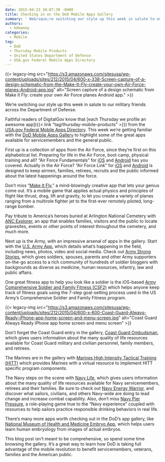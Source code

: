 ```yaml
---
date: 2015-04-23 10:07:30 -0400
title: Checking in on the DoD Mobile Apps Gallery
summary: ' We&rsquo;re switching our style up this week in salute to our military friends across the Department of Defense. Faithful readers of DigitalGov know that each Thursday we profile an awesome app from the'
authors:
  - kdowney
categories:
  - Mobile
tag:
  - DoD
  - Thursday Mobile Products
  - United States Department of Defense
  - USA.gov Federal Mobile Apps Directory
---
```


{{< legacy-img src="https://s3.amazonaws.com/sitesusa/wp-content/uploads/sites/212/2015/04/600-x-338-Screen-capture-of-a-design-schematic-from-the-Make-It-Fly-create-your-own-Air-Force-planes-Android-app.jpg" alt="Screen capture of a design schematic from Make It Fly: create your own Air Force planes Android app." >}}

We’re switching our style up this week in salute to our military friends across the Department of Defense.

Faithful readers of DigitalGov know that [each Thursday we profile an awesome app]({{< link "tag/thursday-mobile-products" >}}) from the [USA.gov Federal Mobile Apps Directory](http://www.usa.gov/mobileapps.shtml). This week we’re getting familiar with the [DoD Mobile Apps Gallery](http://www.defense.gov/developer/appsgallery.aspx) to highlight some of the great apps available for servicemembers and the general public.

First up is a collection of apps from the Air Force, since they’re first on this alphabetical list. Preparing for life in the Air Force, boot camp, physical training and all? “Air Force Fundamentals” for [iOS](https://itunes.apple.com/us/app/us-air-force-airman-fundamentals/id440526037?mt=8) and [Android](https://play.google.com/store/apps/details?id=com.gdit.AETC&hl=en) has you covered. Actually in the Air Force? “Air Force Link” for [iOS](https://itunes.apple.com/us/app/af-link/id549784285?mt=8&ls=1) and [Android](https://play.google.com/store/apps/details?id=com.doapps.android.mln.MLN_3bdee24abe453bc4de4ccd4d104648eb&feature=search_result#?t=W251bGwsMSwyLDEsImNvbS5kb2FwcHMuYW5kcm9pZC5tbG4uTUxOXzNiZGVlMjRhYmU0NTNiYzRkZTRjY2Q0ZDEwNDY0OGViIl0.) is designed to keep airmen, families, retirees, recruits and the public informed about the latest happenings around the force.

Don’t miss “[Make It Fly](http://www.airforce.com/makeitfly/support/),” a mind-blowingly creative app that lets your genius come out. It’s a mobile game that applies actual physics and principles of flight like thrust, drag, lift and gravity, to let you create a variety of planes ranging from a multirole fighter jet to the first-ever remotely piloted, long-range bomber.

Pay tribute to America’s heroes buried at Arlington National Cemetery with [ANC Explorer](http://www.arlingtoncemetery.mil/Explore-the-Cemetery/Find-a-Grave), an app that enables families, visitors and the public to locate gravesites, events or other points of interest throughout the cemetery, and much more.

Next up is the Army, with an impressive arsenal of apps in the gallery. Start with the [U.S. Army App](http://www.army.mil/mobile/), which details what’s happening in the field, including news, photos, video and social media. Check out [Army Strong Stories](http://www.army.mil/mobile/strongstories.html), which gives soldiers, spouses, parents and other Army supporters on-the-go access to a rich community of hundreds of soldier bloggers with backgrounds as diverse as medicine, human resources, infantry, law and public affairs.

One great fitness app to help you look like a soldier is the iOS-based [Army Comprehensive Soldier and Family Fitness (CSF2)](http://csf2.army.mil/downloads-apps.html) which helps anyone keep track of fitness goals using the 7-step goal-setting process used in the US Army&#8217;s Comprehensive Soldier and Family Fitness program.

{{< legacy-img src="https://s3.amazonaws.com/sitesusa/wp-content/uploads/sites/212/2015/04/600-x-600-Coast-Guard-Always-Ready-iPhone-app-home-screen-and-menu-screen.jpg" alt="Coast Guard Always Ready iPhone app home screen and menu screen" >}}

Don’t forget the Coast Guard entry in the gallery, [Coast Guard Ombudsman](http://www.uscg.mil/worklife/ombudsman_app.asp), which gives users information about the many quality of life resources available for Coast Guard military and civilian personnel, family members, and retirees.

The Marines are in the gallery with [Marines High Intensity Tactical Training (HITT)](http://www.marines.mil/News/Messages/MessagesDisplay/tabid/13286/Article/161514/semper-fit-mrs-announces-availability-of-the-high-intensity-tactical-training-h.aspx) which provides Marines with a virtual resource to implement HITT specific program components.

The Navy steps on the scene with [Navy Life](http://www.navy.mil/submit/display.asp?story_id=62440), which gives users information about the many quality of life resources available for Navy servicemembers, retirees and their families. Be sure to check out [Navy Energy Warrior](http://greenfleet.dodlive.mil/energy/energywarrior/), and discover what sailors, civilians, and others Navy-wide are doing to lead change and increase combat capability. Also, don’t miss [Navy Pier Pressure](http://www.navy.mil/submit/display.asp?story_id=79518), a role-playing game true to the “Navy experience” coupled with resources to help sailors practice responsible drinking behaviors in real life.

There’s many more apps worth checking out in the DoD’s app gallery, like [National Museum of Health and Medicine Embryo App](http://www.medicalmuseum.mil/index.cfm?p=media.news.article.embryo_app_debuts), which helps users learn human embryology from images of actual embryos.

This blog post isn’t meant to be comprehensive, so spend some time browsing the gallery. It&#8217;s a great way to learn how DoD is taking full advantage of the mobile revolution to benefit servicemembers, veterans, families and the American public.